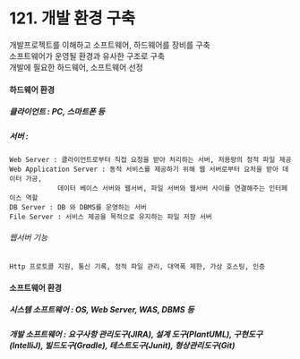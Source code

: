 
# 121. 개발 환경 구축
개발프로젝트를 이해하고 소프트웨어, 하드웨어를 장비를 구축<br>
소프트웨어가 운영될 환경과 유사한 구조로 구축<br>
개발에 필요한 하드웨어, 소프트웨어 선정
 
#### 하드웨어 환경
##### 클라이언트 : PC, 스마트폰 등
##### 서버 : 
    Web Server : 클라이언트로부터 직접 요청을 받아 처리하는 서버, 저용량의 정적 파일 제공
    Web Application Server : 동적 서비스를 제공하기 위해 웹 서버로부터 요처을 받아 데이터 가공,
                데이터 베이스 서버와 웹서버, 파일 서버와 웹서버 사이를 연결해주는 인터페이스 역할
    DB Server : DB 와 DBMS를 운영하는 서버
    File Server : 서비스 제공을 목적으로 유지하는 파일 저장 서버

###### 웹서버 기능
    Http 프로토콜 지원, 통신 기록, 정적 파일 관리, 대역폭 제한, 가상 호스팅, 인증

#### 소프트웨어 환경
##### 시스템 소프트웨어 : OS, Web Server, WAS, DBMS 등
##### 개발 소프트웨어 : 요구사항 관리도구(JIRA), 설계 도구(PlantUML), 구현도구(IntelliJ), 빌드도구(Gradle), 테스트도구(Junit), 형상관리도구(Git)

 


